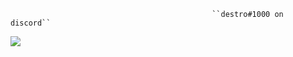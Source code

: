                                                  ``destro#1000 on discord``

<img src="https://github-readme-stats.vercel.app/api?username=ddestro&&show_icons=true&title_color=ffffff&icon_color=bb2acf&text_color=daf7dc&bg_color=151515">

